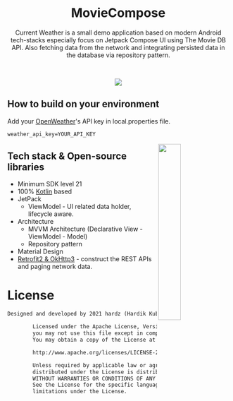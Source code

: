 <h1 align="center">MovieCompose</h1>

<p align="center">  
Current Weather is a small demo application based on modern Android tech-stacks especially focus on Jetpack Compose UI using The Movie DB API. Also fetching data from the network and integrating persisted data in the database via repository pattern.
</p>
</br>

<p align="center">
<img src="/previews/preview2.png" />
</p>


## How to build on your environment
Add your [OpenWeather](https://openweathermap.org/)'s API key in local.properties file.
```xml
weather_api_key=YOUR_API_KEY
```

<img src="/previews/preview0.gif" align="right" width="32%"/>

## Tech stack & Open-source libraries
- Minimum SDK level 21
- 100% [Kotlin](https://kotlinlang.org/) based
- JetPack
  - ViewModel - UI related data holder, lifecycle aware.
- Architecture
  - MVVM Architecture (Declarative View - ViewModel - Model)
  - Repository pattern
- Material Design
- [Retrofit2 & OkHttp3](https://github.com/square/retrofit) - construct the REST APIs and paging network data.


# License
```xml
Designed and developed by 2021 hardz (Hardik Kubavat)

        Licensed under the Apache License, Version 2.0 (the "License");
        you may not use this file except in compliance with the License.
        You may obtain a copy of the License at

        http://www.apache.org/licenses/LICENSE-2.0

        Unless required by applicable law or agreed to in writing, software
        distributed under the License is distributed on an "AS IS" BASIS,
        WITHOUT WARRANTIES OR CONDITIONS OF ANY KIND, either express or implied.
        See the License for the specific language governing permissions and
        limitations under the License.
```

